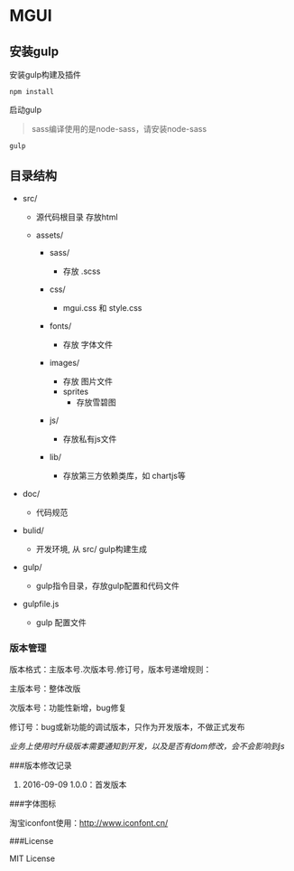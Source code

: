 
# MGUI

## 安装gulp

安装gulp构建及插件

`npm install`

启动gulp
> sass编译使用的是node-sass，请安装node-sass

`gulp`


## 目录结构
- src/ 
    + 源代码根目录 存放html
    
    - assets/

        - sass/
            + 存放 .scss

        - css/
            + mgui.css 和 style.css
    
        - fonts/
            + 存放 字体文件
    
        - images/
            + 存放 图片文件
            
            - sprites
                 + 存放雪碧图
    
        - js/
            + 存放私有js文件
    
        - lib/
            + 存放第三方依赖类库，如 chartjs等

- doc/
    + 代码规范

- bulid/
    + 开发环境, 从 src/ gulp构建生成
   
- gulp/
    + gulp指令目录，存放gulp配置和代码文件

- gulpfile.js
    + gulp 配置文件




### 版本管理

版本格式：主版本号.次版本号.修订号，版本号递增规则：

主版本号：整体改版

次版本号：功能性新增，bug修复

修订号：bug或新功能的调试版本，只作为开发版本，不做正式发布

_业务上使用时升级版本需要通知到开发，以及是否有dom修改，会不会影响到js_


###版本修改记录

 1. 2016-09-09 1.0.0：首发版本

###字体图标

淘宝iconfont使用：http://www.iconfont.cn/

###License

 MIT License


  [1]: http://www.iconfont.cn/